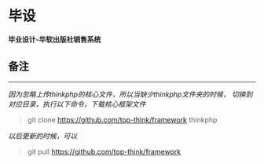 # 毕设
**毕业设计-华软出版社销售系统**
  
    
    
## 备注
---
*因为忽略上传thinkphp的核心文件，所以当缺少thinkphp文件夹的时候， 切换到对应目录，执行以下命令，下载核心框架文件*

> git clone https://github.com/top-think/framework thinkphp

*以后更新的时候，可以*

> git pull https://github.com/top-think/framework